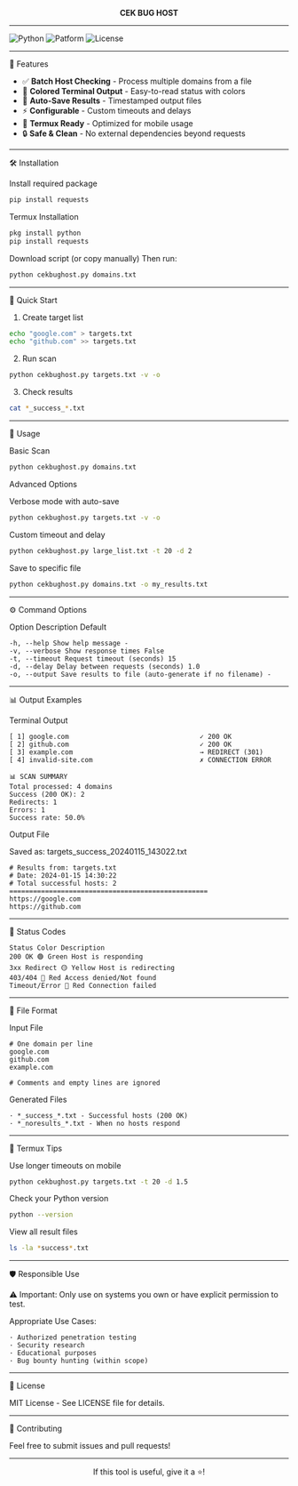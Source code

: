 <div align="center">

**CEK BUG HOST**

</div>

---

![Python](https://img.shields.io/badge/Python-3.8+-blue?style=for-the-badge&logo=python)
![Patform](https://img.shields.io/badge/Platform-Termux%20%7C%20Linux%20%7C%20Windows%20%7C%20macOS-lightgrey?style=for-the-badge)
![License](https://img.shields.io/badge/License-MIT-green?style=for-the-badge)

---

🚀 Features

- ✅ **Batch Host Checking** - Process multiple domains from a file
- 🎨 **Colored Terminal Output** - Easy-to-read status with colors
- 💾 **Auto-Save Results** - Timestamped output files
- ⚡ **Configurable** - Custom timeouts and delays
- 📱 **Termux Ready** - Optimized for mobile usage
- 🔒 **Safe & Clean** - No external dependencies beyond requests

---

🛠 Installation

Install required package
```bash
pip install requests
```

Termux Installation
```bash
pkg install python
pip install requests
```

Download script (or copy manually)
Then run:
```bash
python cekbughost.py domains.txt
```

---

🎯 Quick Start

1. Create target list
```bash
echo "google.com" > targets.txt
echo "github.com" >> targets.txt
```

2. Run scan
```bash
python cekbughost.py targets.txt -v -o
```

3. Check results
```bash
cat *_success_*.txt
```
---

📖 Usage

Basic Scan

```bash
python cekbughost.py domains.txt
```

Advanced Options

Verbose mode with auto-save
```bash
python cekbughost.py targets.txt -v -o
```

Custom timeout and delay
```bash
python cekbughost.py large_list.txt -t 20 -d 2
```

Save to specific file
```bash
python cekbughost.py domains.txt -o my_results.txt
```
---

⚙️ Command Options

Option Description Default
```
-h, --help Show help message -
-v, --verbose Show response times False
-t, --timeout Request timeout (seconds) 15
-d, --delay Delay between requests (seconds) 1.0
-o, --output Save results to file (auto-generate if no filename) -
```
---

📊 Output Examples

Terminal Output
```
[ 1] google.com                                 ✓ 200 OK
[ 2] github.com                                 ✓ 200 OK
[ 3] example.com                                → REDIRECT (301)
[ 4] invalid-site.com                           ✗ CONNECTION ERROR

📊 SCAN SUMMARY
Total processed: 4 domains
Success (200 OK): 2
Redirects: 1
Errors: 1
Success rate: 50.0%
```

Output File

Saved as: targets_success_20240115_143022.txt
```text
# Results from: targets.txt
# Date: 2024-01-15 14:30:22
# Total successful hosts: 2
==================================================
https://google.com
https://github.com
```

---

🎨 Status Codes
```
Status Color Description
200 OK 🟢 Green Host is responding
3xx Redirect 🟡 Yellow Host is redirecting
403/404 🔴 Red Access denied/Not found
Timeout/Error 🔴 Red Connection failed
```
---

📁 File Format

Input File
```text
# One domain per line
google.com
github.com
example.com

# Comments and empty lines are ignored
```

Generated Files
```
· *_success_*.txt - Successful hosts (200 OK)
· *_noresults_*.txt - When no hosts respond
```

---

📱 Termux Tips

Use longer timeouts on mobile
```bash
python cekbughost.py targets.txt -t 20 -d 1.5
```

Check your Python version
```bash
python --version
```

View all result files
```bash
ls -la *success*.txt
```

---

🛡️ Responsible Use

⚠️ Important: Only use on systems you own or have explicit permission to test.

Appropriate Use Cases:
```
· Authorized penetration testing
· Security research
· Educational purposes
· Bug bounty hunting (within scope)
```

---

📜 License

MIT License - See LICENSE file for details.

---

🤝 Contributing

Feel free to submit issues and pull requests!

---

<div align="center">

If this tool is useful, give it a ⭐!

</div>
